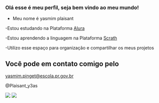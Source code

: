 ### Olá esse é meu perfil, seja bem vindo ao meu mundo!

- Meu nome é yasmim plaisant

-Estou estudando na Plataforma [Alura](https://cursos.alura.com.br/dashboard)

-Estou aprendendo a linguagem na Plataforma [Scrath](https://scratch.mit.edu/)

-Utilizo esse espaço para organização e compartilhar  os meus projetos 

## Você pode em contato comigo pelo 
yasmim.pinget@escola.pr.gov.br

@Plaisant_y3as

![](https://media1.tenor.com/m/PTfcvA8w_NMAAAAC/seu-argumento-de-pobre-n%C3%A3o-me-afeta.gif0)     ![](https://media.tenor.com/qtHibbxymboAAAAM/latinotrio-quackity.gif)
